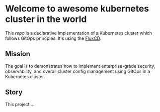# Welcome to awesome kubernetes cluster in the world

This *repo* is a declarative implementation of a Kubernetes cluster which follows GitOps princples. It's using the [FluxCD](https://toolkit.fluxcd.io/get-started/).

## Mission

The goal is to demonstrates how to implement enterprise-grade security, observability, and overall cluster config management using GitOps in a Kubernetes cluster.

## Story

This project ...